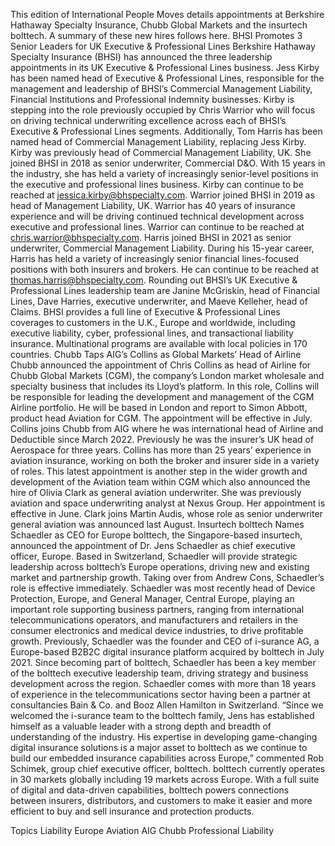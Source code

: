 This edition of International People Moves details appointments at Berkshire Hathaway Specialty Insurance, Chubb Global Markets and the insurtech bolttech.
A summary of these new hires follows here.
BHSI Promotes 3 Senior Leaders for UK Executive & Professional Lines
Berkshire Hathaway Specialty Insurance (BHSI) has announced the three leadership appointments in its UK Executive & Professional Lines business.
Jess Kirby has been named head of Executive & Professional Lines, responsible for the management and leadership of BHSI’s Commercial Management Liability, Financial Institutions and Professional Indemnity businesses. Kirby is stepping into the role previously occupied by Chris Warrior who will focus on driving technical underwriting excellence across each of BHSI’s Executive & Professional Lines segments. Additionally, Tom Harris has been named head of Commercial Management Liability, replacing Jess Kirby.
Kirby was previously head of Commercial Management Liability, UK. She joined BHSI in 2018 as senior underwriter, Commercial D&O. With 15 years in the industry, she has held a variety of increasingly senior-level positions in the executive and professional lines business. Kirby can continue to be reached at jessica.kirby@bhspecialty.com.
Warrior joined BHSI in 2019 as head of Management Liability, UK. Warrior has 40 years of insurance experience and will be driving continued technical development across executive and professional lines. Warrior can continue to be reached at chris.warrior@bhspecialty.com.
Harris joined BHSI in 2021 as senior underwriter, Commercial Management Liability. During his 15-year career, Harris has held a variety of increasingly senior financial lines-focused positions with both insurers and brokers. He can continue to be reached at thomas.harris@bhspecialty.com.
Rounding out BHSI’s UK Executive & Professional Lines leadership team are Janine McGriskin, head of Financial Lines, Dave Harries, executive underwriter, and Maeve Kelleher, head of Claims.
BHSI provides a full line of Executive & Professional Lines coverages to customers in the U.K., Europe and worldwide, including executive liability, cyber, professional lines, and transactional liability insurance. Multinational programs are available with local policies in 170 countries.
Chubb Taps AIG’s Collins as Global Markets’ Head of Airline
Chubb announced the appointment of Chris Collins as head of Airline for Chubb Global Markets (CGM), the company’s London market wholesale and specialty business that includes its Lloyd’s platform.
In this role, Collins will be responsible for leading the development and management of the CGM Airline portfolio. He will be based in London and report to Simon Abbott, product head Aviation for CGM. The appointment will be effective in July.
Collins joins Chubb from AIG where he was international head of Airline and Deductible since March 2022. Previously he was the insurer’s UK head of Aerospace for three years. Collins has more than 25 years’ experience in aviation insurance, working on both the broker and insurer side in a variety of roles.
This latest appointment is another step in the wider growth and development of the Aviation team within CGM which also announced the hire of Olivia Clark as general aviation underwriter. She was previously aviation and space underwriting analyst at Nexus Group. Her appointment is effective in June. Clark joins Martin Audis, whose role as senior underwriter general aviation was announced last August.
Insurtech bolttech Names Schaedler as CEO for Europe
bolttech, the Singapore-based insurtech, announced the appointment of Dr. Jens Schaedler as chief executive officer, Europe.
Based in Switzerland, Schaedler will provide strategic leadership across bolttech’s Europe operations, driving new and existing market and partnership growth. Taking over from Andrew Cons, Schaedler’s role is effective immediately.
Schaedler was most recently head of Device Protection, Europe, and General Manager, Central Europe, playing an important role supporting business partners, ranging from international telecommunications operators, and manufacturers and retailers in the consumer electronics and medical device industries, to drive profitable growth.
Previously, Schaedler was the founder and CEO of i-surance AG, a Europe-based B2B2C digital insurance platform acquired by bolttech in July 2021. Since becoming part of bolttech, Schaedler has been a key member of the bolttech executive leadership team, driving strategy and business development across the region.
Schaedler comes with more than 18 years of experience in the telecommunications sector having been a partner at consultancies Bain & Co. and Booz Allen Hamilton in Switzerland.
“Since we welcomed the i-surance team to the bolttech family, Jens has established himself as a valuable leader with a strong depth and breadth of understanding of the industry. His expertise in developing game-changing digital insurance solutions is a major asset to bolttech as we continue to build our embedded insurance capabilities across Europe,” commented Rob Schimek, group chief executive officer, bolttech.
bolttech currently operates in 30 markets globally including 19 markets across Europe. With a full suite of digital and data-driven capabilities, bolttech powers connections between insurers, distributors, and customers to make it easier and more efficient to buy and sell insurance and protection products.

Topics
Liability
Europe
Aviation
AIG
Chubb
Professional Liability
